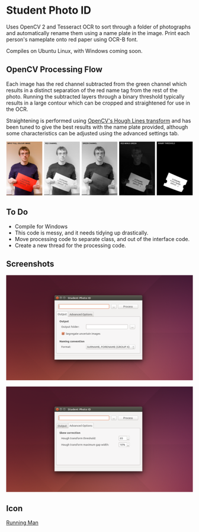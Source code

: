 # Student Photo ID

Uses OpenCV 2 and Tesseract OCR to sort through a folder of photographs and automatically rename them using a name plate in the image. Print each person's nameplate onto red paper using OCR-B font.

Compiles on Ubuntu Linux, with Windows coming soon. 

## OpenCV Processing Flow

Each image has the red channel subtracted from the green channel which results in a distinct separation of the red name tag from the rest of the photo. Running the subtracted layers through a binary threshold typically results in a large contour which can be cropped and straightened for use in the OCR.
  
Straightening is performed using [OpenCV's Hough Lines transform](http://docs.opencv.org/2.4/doc/tutorials/imgproc/imgtrans/hough_lines/hough_lines.html) and has been tuned to give the best results with the name plate provided, although some characteristics can be adjusted using the advanced settings tab.

![Mask Preparation](images/mask-preparation-stages.png)

## To Do

* Compile for Windows
* This code is messy, and it needs tidying up drastically.
* Move processing code to separate class, and out of the interface code.
* Create a new thread for the processing code.

## Screenshots

![Main Page](images/utility-main-page.png)

![Advanced Settings Page](images/utility-advanced-page.png)

## Icon

[Running Man](https://www.elegantthemes.com/blog/freebie-of-the-week/beautiful-flat-icons-for-free)